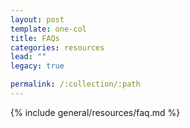 ```yaml
---
layout: post
template: one-col
title: FAQs
categories: resources
lead: ""
legacy: true

permalink: /:collection/:path
---
```



{% include general/resources/faq.md %}